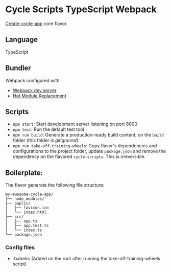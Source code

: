 # Cycle Scripts TypeScript Webpack

[Create-cycle-app](https://github.com/cyclejs-community/create-cycle-app)  core flavor.

## Language

TypeScript

## Bundler

Webpack configured with
* [Webpack dev server](https://webpack.github.io/docs/webpack-dev-server.html)
* [Hot Module Replacement](https://webpack.github.io/docs/hot-module-replacement-with-webpack.html)

## Scripts

- `npm start`: Start development server listening on port 8000
- `npm test`: Run the default test tool
- `npm run build`: Generate a production-ready build content, on the `build` folder (this folder is *gitignored*)
- `npm run take-off-training-wheels`: Copy flavor's dependencies and configurations to the project folder, update `package.json` and remove the dependency on the flavored `cycle-scripts`. This is irreversible.


## Boilerplate:

The flavor generate the following file structure:

```
my-awesome-cycle-app/
├── node_modules/
├── puplic/
│   ├── favicon.ico
│   └── index.html
├── src/
│   ├── app.ts
│   ├── app.test.ts
│   └── index.ts
└── package.json
```

### Config files
* .babelrc (Added on the root after running the take-off-training-wheels script)
